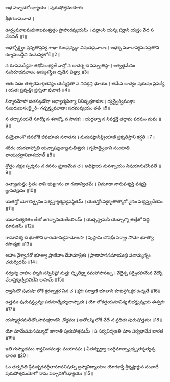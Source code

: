 అథ పఞ్చదశోఽధ్యాయః ।
పురుషోత్తమయోగః

శ్రీభగవానువాచ ।

ఊర్ధ్వమూలమధఃశాఖమశ్వత్థం ప్రాహురవ్యయమ్ ।
ఛన్దాంసి యస్య పర్ణాని యస్తం వేద స వేదవిత్ ॥1॥

అధశ్చోర్ధ్వం ప్రసృతాస్తస్య శాఖా గుణప్రవృద్ధా విషయప్రవాలాః ।
అధశ్చ మూలాన్యనుసన్తతాని కర్మానుబన్ధీని మనుష్యలోకే ॥2॥

న రూపమస్యేహ తథోపలభ్యతే నాన్తో న చాదిర్న చ సమ్ప్రతిష్ఠా ।
అశ్వత్థమేనం సువిరూఢమూలం అసఙ్గశస్త్రేణ దృఢేన ఛిత్త్వా ॥3॥

తతః పదం తత్పరిమార్గితవ్యం యస్మిన్గతా న నివర్తన్తి భూయః ।
తమేవ చాద్యం పురుషం ప్రపద్యే । యతః ప్రవృత్తిః ప్రసృతా పురాణీ ॥4॥

నిర్మానమోహా జితసఙ్గదోషా అధ్యాత్మనిత్యా వినివృత్తకామాః ।
ద్వన్ద్వైర్విముక్తాః సుఖదుఃఖసంజ్ఞైర్- గచ్ఛన్త్యమూఢాః పదమవ్యయం తత్ ॥5॥

న తద్భాసయతే సూర్యో న శశాఙ్కో న పావకః ।
యద్గత్వా న నివర్తన్తే తద్ధామ పరమం మమ ॥6॥

మమైవాంశో జీవలోకే జీవభూతః సనాతనః ।
మనఃషష్ఠానీన్ద్రియాణి ప్రకృతిస్థాని కర్షతి ॥7॥

శరీరం యదవాప్నోతి యచ్చాప్యుత్క్రామతీశ్వరః ।
గృహీత్వైతాని సంయాతి వాయుర్గన్ధానివాశయాత్ ॥8॥

శ్రోత్రం చక్షుః స్పర్శనం చ రసనం ఘ్రాణమేవ చ ।
అధిష్ఠాయ మనశ్చాయం విషయానుపసేవతే ॥9॥

ఉత్క్రామన్తం స్థితం వాపి భుఞ్జానం వా గుణాన్వితమ్ ।
విమూఢా నానుపశ్యన్తి పశ్యన్తి జ్ఞానచక్షుషః ॥10॥

యతన్తో యోగినశ్చైనం పశ్యన్త్యాత్మన్యవస్థితమ్ ।
యతన్తోఽప్యకృతాత్మానో నైనం పశ్యన్త్యచేతసః ॥11॥

యదాదిత్యగతం తేజో జగద్భాసయతేఽఖిలమ్ ।
యచ్చన్ద్రమసి యచ్చాగ్నౌ తత్తేజో విద్ధి మామకమ్ ॥12॥

గామావిశ్య చ భూతాని ధారయామ్యహమోజసా ।
పుష్ణామి చౌషధీః సర్వాః సోమో భూత్వా రసాత్మకః ॥13॥

అహం వైశ్వానరో భూత్వా ప్రాణినాం దేహమాశ్రితః ।
ప్రాణాపానసమాయుక్తః పచామ్యన్నం చతుర్విధమ్ ॥14॥

సర్వస్య చాహం హృది సన్నివిష్టో మత్తః స్మృతిర్జ్ఞానమపోహనఞ్చ ।
వేదైశ్చ సర్వైరహమేవ వేద్యో వేదాన్తకృద్వేదవిదేవ చాహమ్ ॥15॥

ద్వావిమౌ పురుషౌ లోకే క్షరశ్చాక్షర ఏవ చ ।
క్షరః సర్వాణి భూతాని కూటస్థోఽక్షర ఉచ్యతే ॥16॥

ఉత్తమః పురుషస్త్వన్యః పరమాత్మేత్యుదాహృతః ।
యో లోకత్రయమావిశ్య బిభర్త్యవ్యయ ఈశ్వరః ॥17॥

యస్మాత్క్షరమతీతోఽహమక్షరాదపి చోత్తమః ।
అతోఽస్మి లోకే వేదే చ ప్రథితః పురుషోత్తమః ॥18॥

యో మామేవమసమ్మూఢో జానాతి పురుషోత్తమమ్ ।
స సర్వవిద్భజతి మాం సర్వభావేన భారత ॥19॥

ఇతి గుహ్యతమం శాస్త్రమిదముక్తం మయానఘ ।
ఏతద్బుద్ధ్వా బుద్ధిమాన్స్యాత్కృతకృత్యశ్చ భారత ॥20॥


ఓం తత్సదితి శ్రీమద్భగవద్గీతాసూపనిషత్సు
బ్రహ్మవిద్యాయాం యోగశాస్త్రే శ్రీకృష్ణార్జున సంవాదే
పురుషోత్తమయోగో నామ పఞ్చదశోఽధ్యాయః ॥15॥